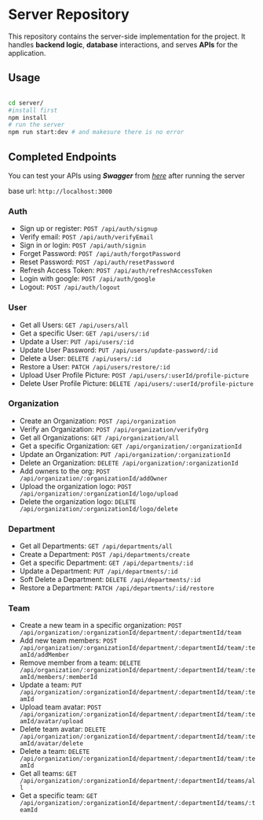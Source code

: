 # Server Repository

This repository contains the server-side implementation for the project. It handles **backend logic**, **database** interactions, and serves **APIs** for the application.

## Usage

```bash

cd server/
#install first
npm install
# run the server
npm run start:dev # and makesure there is no error
```

## Completed Endpoints

You can test your APIs using **_Swagger_** from [_here_](http://localhost:3000/api-docs/) after running the server

base url: `http://localhost:3000`

### Auth

- Sign up or register: `POST /api/auth/signup`
- Verify email: `POST /api/auth/verifyEmail`
- Sign in or login: `POST /api/auth/signin`
- Forget Password: `POST /api/auth/forgotPassword`
- Reset Password: `POST /api/auth/resetPassword`
- Refresh Access Token: `POST /api/auth/refreshAccessToken`
- Login with google: `POST /api/auth/google`
- Logout: `POST /api/auth/logout`

### User

- Get all Users: `GET /api/users/all`
- Get a specific User: `GET /api/users/:id`
- Update a User: `PUT /api/users/:id`
- Update User Password: `PUT /api/users/update-password/:id`
- Delete a User: `DELETE /api/users/:id`
- Restore a User: `PATCH /api/users/restore/:id`
- Upload User Profile Picture: `POST /api/users/:userId/profile-picture`
- Delete User Profile Picture: `DELETE /api/users/:userId/profile-picture`

### Organization

- Create an Organization: `POST /api/organization`
- Verify an Organization: `POST /api/organization/verifyOrg`
- Get all Organizations: `GET /api/organization/all`
- Get a specific Organization: `GET /api/organization/:organizationId`
- Update an Organization: `PUT /api/organization/:organizationId`
- Delete an Organization: `DELETE /api/organization/:organizationId`
- Add owners to the org: `POST /api/organization/:organizationId/addOwner`
- Upload the organization logo: `POST /api/organization/:organizationId/logo/upload`
- Delete the organization logo: `DELETE /api/organization/:organizationId/logo/delete`

### Department

- Get all Departments: `GET /api/departments/all`
- Create a Department: `POST /api/departments/create`
- Get a specific Department: `GET /api/departments/:id`
- Update a Department: `PUT /api/departments/:id`
- Soft Delete a Department: `DELETE /api/departments/:id`
- Restore a Department: `PATCH /api/departments/:id/restore`

### Team

- Create a new team in a specific organization: `POST /api/organization/:organizationId/department/:departmentId/team`
- Add new team members: `POST /api/organization/:organizationId/department/:departmentId/team/:teamId/addMember`
- Remove member from a team: `DELETE /api/organization/:organizationId/department/:departmentId/team/:teamId/members/:memberId`
- Update a team: `PUT /api/organization/:organizationId/department/:departmentId/team/:teamId`
- Upload team avatar: `POST /api/organization/:organizationId/department/:departmentId/team/:teamId/avatar/upload`
- Delete team avatar: `DELETE /api/organization/:organizationId/department/:departmentId/team/:teamId/avatar/delete`
- Delete a team: `DELETE /api/organization/:organizationId/department/:departmentId/team/:teamId`
- Get all teams: `GET /api/organization/:organizationId/department/:departmentId/teams/all`
- Get a specific team: `GET /api/organization/:organizationId/department/:departmentId/teams/:teamId`

